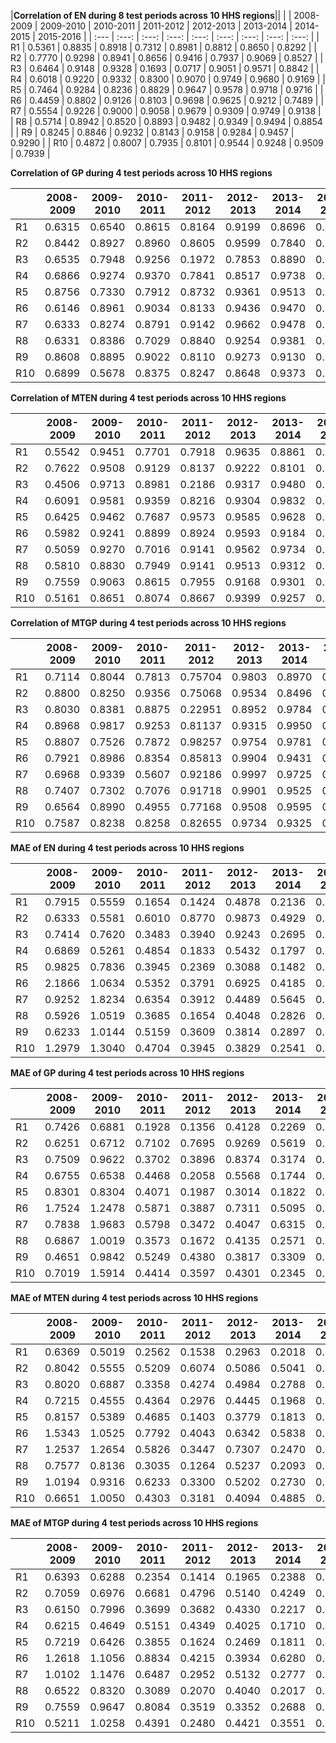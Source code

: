 |**Correlation of EN during 8 test periods across 10 HHS regions**||
| | 2008-2009 | 2009-2010 | 2010-2011 | 2011-2012 | 2012-2013 | 2013-2014 | 2014-2015 | 2015-2016 |
| :---      | :---:  | :---:  | :---:  | :---:  | :---:  | :---:  | :---:  | :---: |
| R1  | 0.5361 | 0.8835 | 0.8918 | 0.7312 | 0.8981 | 0.8812 | 0.8650 | 0.8292 |
| R2  | 0.7770 | 0.9298 | 0.8941 | 0.8656 | 0.9416 | 0.7937 | 0.9069 | 0.8527 |
| R3  | 0.6464 | 0.9148 | 0.9328 | 0.1693 | 0.0717 | 0.9051 | 0.9571 | 0.8842 |
| R4  | 0.6018 | 0.9220 | 0.9332 | 0.8300 | 0.9070 | 0.9749 | 0.9680 | 0.9169 |
| R5  | 0.7464 | 0.9284 | 0.8236 | 0.8829 | 0.9647 | 0.9578 | 0.9718 | 0.9716 |
| R6  | 0.4459 | 0.8802 | 0.9126 | 0.8103 | 0.9698 | 0.9625 | 0.9212 | 0.7489 |
| R7  | 0.5554 | 0.9226 | 0.9000 | 0.9058 | 0.9679 | 0.9309 | 0.9749 | 0.9138 |
| R8  | 0.5714 | 0.8942 | 0.8520 | 0.8893 | 0.9482 | 0.9349 | 0.9494 | 0.8854 |
| R9  | 0.8245 | 0.8846 | 0.9232 | 0.8143 | 0.9158 | 0.9284 | 0.9457 | 0.9290 |
| R10 | 0.4872 | 0.8007 | 0.7935 | 0.8101 | 0.9544 | 0.9248 | 0.9509 | 0.7939 |


**Correlation of GP during 4 test periods across 10 HHS regions**

| | 2008-2009 | 2009-2010 | 2010-2011 | 2011-2012 | 2012-2013 | 2013-2014 | 2014-2015 | 2015-2016 |
| :---      | :---:  | :---:  | :---:  | :---:  | :---:  | :---:  | :---:  | :---: |
| R1  | 0.6315 | 0.6540 | 0.8615 | 0.8164 | 0.9199 | 0.8696 | 0.6917 | 0.8300 |
| R2  | 0.8442 | 0.8927 | 0.8960 | 0.8605 | 0.9599 | 0.7840 | 0.7999 | 0.8475 |
| R3  | 0.6535 | 0.7948 | 0.9256 | 0.1972 | 0.7853 | 0.8890 | 0.9465 | 0.8862 |
| R4  | 0.6866 | 0.9274 | 0.9370 | 0.7841 | 0.8517 | 0.9738 | 0.9146 | 0.9146 |
| R5  | 0.8756 | 0.7330 | 0.7912 | 0.8732 | 0.9361 | 0.9513 | 0.9290 | 0.9694 |
| R6  | 0.6146 | 0.8961 | 0.9034 | 0.8133 | 0.9436 | 0.9470 | 0.9215 | 0.7762 |
| R7  | 0.6333 | 0.8274 | 0.8791 | 0.9142 | 0.9662 | 0.9478 | 0.9430 | 0.8998 |
| R8  | 0.6331 | 0.8386 | 0.7029 | 0.8840 | 0.9254 | 0.9381 | 0.9341 | 0.8987 |
| R9  | 0.8608 | 0.8895 | 0.9022 | 0.8110 | 0.9273 | 0.9130 | 0.9515 | 0.9316 |
| R10 | 0.6899 | 0.5678 | 0.8375 | 0.8247 | 0.8648 | 0.9373 | 0.9503 | 0.7892 |


**Correlation of MTEN during 4 test periods across 10 HHS regions**

| | 2008-2009 | 2009-2010 | 2010-2011 | 2011-2012 | 2012-2013 | 2013-2014 | 2014-2015 | 2015-2016 |
| :---      | :---:  | :---:  | :---:  | :---:  | :---:  | :---:  | :---:  | :---: |
| R1  | 0.5542 | 0.9451 | 0.7701 | 0.7918 | 0.9635 | 0.8861 | 0.9191 | 0.8695 |
| R2  | 0.7622 | 0.9508 | 0.9129 | 0.8137 | 0.9222 | 0.8101 | 0.9430 | 0.8509 |
| R3  | 0.4506 | 0.9713 | 0.8981 | 0.2186 | 0.9317 | 0.9480 | 0.9718 | 0.8298 |
| R4  | 0.6091 | 0.9581 | 0.9359 | 0.8216 | 0.9304 | 0.9832 | 0.9682 | 0.9413 |
| R5  | 0.6425 | 0.9462 | 0.7687 | 0.9573 | 0.9585 | 0.9628 | 0.9715 | 0.9777 |
| R6  | 0.5982 | 0.9241 | 0.8899 | 0.8924 | 0.9593 | 0.9184 | 0.9617 | 0.7400 |
| R7  | 0.5059 | 0.9270 | 0.7016 | 0.9141 | 0.9562 | 0.9734 | 0.9827 | 0.8754 |
| R8  | 0.5810 | 0.8830 | 0.7949 | 0.9141 | 0.9513 | 0.9312 | 0.9460 | 0.8934 |
| R9  | 0.7559 | 0.9063 | 0.8615 | 0.7955 | 0.9168 | 0.9301 | 0.9724 | 0.9289 |
| R10 | 0.5161 | 0.8651 | 0.8074 | 0.8667 | 0.9399 | 0.9257 | 0.9559 | 0.8584 |


**Correlation of MTGP during 4 test periods across 10 HHS regions**

| | 2008-2009 | 2009-2010 | 2010-2011 | 2011-2012 | 2012-2013 | 2013-2014 | 2014-2015 | 2015-2016 |
| :---      | :---:  | :---:  | :---:  | :---:  | :---:  | :---:  | :---:  | :---: |
| R1  | 0.7114 | 0.8044 | 0.7813 | 0.75704 | 0.9803 | 0.8970 | 0.9244 | 0.8353 |
| R2  | 0.8800 | 0.8250 | 0.9356 | 0.75068 | 0.9534 | 0.8496 | 0.9648 | 0.8854 |
| R3  | 0.8030 | 0.8381 | 0.8875 | 0.22951 | 0.8952 | 0.9784 | 0.9701 | 0.8271 |
| R4  | 0.8968 | 0.9817 | 0.9253 | 0.81137 | 0.9315 | 0.9950 | 0.8857 | 0.9697 |
| R5  | 0.8807 | 0.7526 | 0.7872 | 0.98257 | 0.9754 | 0.9781 | 0.8405 | 0.9996 |
| R6  | 0.7921 | 0.8986 | 0.8354 | 0.85813 | 0.9904 | 0.9431 | 0.9914 | 0.7986 |
| R7  | 0.6968 | 0.9339 | 0.5607 | 0.92186 | 0.9997 | 0.9725 | 0.9710 | 0.8902 |
| R8  | 0.7407 | 0.7302 | 0.7076 | 0.91718 | 0.9901 | 0.9525 | 0.9798 | 0.8539 |
| R9  | 0.6564 | 0.8990 | 0.4955 | 0.77168 | 0.9508 | 0.9595 | 0.9995 | 0.9433 |
| R10 | 0.7587 | 0.8238 | 0.8258 | 0.82655 | 0.9734 | 0.9325 | 0.9918 | 0.8435 |


**MAE of EN during 4 test periods across 10 HHS regions**

| | 2008-2009 | 2009-2010 | 2010-2011 | 2011-2012 | 2012-2013 | 2013-2014 | 2014-2015 | 2015-2016 |
| :---      | :---:  | :---:  | :---:  | :---:  | :---:  | :---:  | :---:  | :---: |
| R1  | 0.7915 | 0.5559 | 0.1654 | 0.1424 | 0.4878 | 0.2136 | 0.2735 | 0.2593 |
| R2  | 0.6333 | 0.5581 | 0.6010 | 0.8770 | 0.9873 | 0.4929 | 0.3788 | 0.6431 |
| R3  | 0.7414 | 0.7620 | 0.3483 | 0.3940 | 0.9243 | 0.2695 | 0.3561 | 0.3324 |
| R4  | 0.6869 | 0.5261 | 0.4854 | 0.1833 | 0.5432 | 0.1797 | 0.2653 | 0.2741 |
| R5  | 0.9825 | 0.7836 | 0.3945 | 0.2369 | 0.3088 | 0.1482 | 0.3107 | 0.1444 |
| R6  | 2.1866 | 1.0634 | 0.5352 | 0.3791 | 0.6925 | 0.4185 | 0.8659 | 0.5612 |
| R7  | 0.9252 | 1.8234 | 0.6354 | 0.3912 | 0.4489 | 0.5645 | 0.3008 | 0.1887 |
| R8  | 0.5926 | 1.0519 | 0.3685 | 0.1654 | 0.4048 | 0.2826 | 0.2337 | 0.1848 |
| R9  | 0.6233 | 1.0144 | 0.5159 | 0.3609 | 0.3814 | 0.2897 | 0.2672 | 0.5012 |
| R10 | 1.2979 | 1.3040 | 0.4704 | 0.3945 | 0.3829 | 0.2541 | 0.2622 | 0.2878 |


**MAE of GP during 4 test periods across 10 HHS regions**

| | 2008-2009 | 2009-2010 | 2010-2011 | 2011-2012 | 2012-2013 | 2013-2014 | 2014-2015 | 2015-2016 |
| :---      | :---:  | :---:  | :---:  | :---:  | :---:  | :---:  | :---:  | :---: |
| R1  | 0.7426 | 0.6881 | 0.1928 | 0.1356 | 0.4128 | 0.2269 | 0.3602 | 0.2633 |
| R2  | 0.6251 | 0.6712 | 0.7102 | 0.7695 | 0.9269 | 0.5619 | 0.5574 | 0.5886 |
| R3  | 0.7509 | 0.9622 | 0.3702 | 0.3896 | 0.8374 | 0.3174 | 0.3821 | 0.3013 |
| R4  | 0.6755 | 0.6538 | 0.4468 | 0.2058 | 0.5568 | 0.1744 | 0.3127 | 0.3201 |
| R5  | 0.8301 | 0.8304 | 0.4071 | 0.1987 | 0.3014 | 0.1822 | 0.3486 | 0.1309 |
| R6  | 1.7524 | 1.2478 | 0.5871 | 0.3887 | 0.7311 | 0.5095 | 0.8370 | 0.5941 |
| R7  | 0.7838 | 1.9683 | 0.5798 | 0.3472 | 0.4047 | 0.6315 | 0.4106 | 0.2043 |
| R8  | 0.6867 | 1.0019 | 0.3573 | 0.1672 | 0.4135 | 0.2571 | 0.2554 | 0.1916 |
| R9  | 0.4651 | 0.9842 | 0.5249 | 0.4380 | 0.3817 | 0.3309 | 0.2717 | 0.4727 |
| R10 | 0.7019 | 1.5914 | 0.4414 | 0.3597 | 0.4301 | 0.2345 | 0.2524 | 0.2875 |


**MAE of MTEN during 4 test periods across 10 HHS regions**

| | 2008-2009 | 2009-2010 | 2010-2011 | 2011-2012 | 2012-2013 | 2013-2014 | 2014-2015 | 2015-2016 |
| :---      | :---:  | :---:  | :---:  | :---:  | :---:  | :---:  | :---:  | :---: |
| R1  | 0.6369 | 0.5019 | 0.2562 | 0.1538 | 0.2963 | 0.2018 | 0.2424 | 0.2020 |
| R2  | 0.8042 | 0.5555 | 0.5209 | 0.6074 | 0.5086 | 0.5041 | 0.4051 | 0.4194 |
| R3  | 0.8020 | 0.6887 | 0.3358 | 0.4274 | 0.4984 | 0.2788 | 0.3208 | 0.3114 |
| R4  | 0.7215 | 0.4555 | 0.4364 | 0.2976 | 0.4445 | 0.1968 | 0.3536 | 0.2054 |
| R5  | 0.8157 | 0.5389 | 0.4685 | 0.1403 | 0.3779 | 0.1813 | 0.3193 | 0.1275 |
| R6  | 1.5343 | 1.0525 | 0.7792 | 0.4043 | 0.6342 | 0.5838 | 0.5435 | 0.5690 |
| R7  | 1.2537 | 1.2654 | 0.5826 | 0.3447 | 0.7307 | 0.2470 | 0.3592 | 0.2281 |
| R8  | 0.7577 | 0.8136 | 0.3035 | 0.1264 | 0.5237 | 0.2093 | 0.2626 | 0.1766 |
| R9  | 1.0194 | 0.9316 | 0.6233 | 0.3300 | 0.5202 | 0.2730 | 0.2291 | 0.4392 |
| R10 | 0.6651 | 1.0050 | 0.4303 | 0.3181 | 0.4094 | 0.4885 | 0.3714 | 0.3766 |


**MAE of MTGP during 4 test periods across 10 HHS regions**

| | 2008-2009 | 2009-2010 | 2010-2011 | 2011-2012 | 2012-2013 | 2013-2014 | 2014-2015 | 2015-2016 |
| :---      | :---:  | :---:  | :---:  | :---:  | :---:  | :---:  | :---:  | :---: |
| R1  | 0.6393 | 0.6288 | 0.2354 | 0.1414 | 0.1965 | 0.2388 | 0.2617 | 0.2342 |
| R2  | 0.7059 | 0.6976 | 0.6681 | 0.4796 | 0.5140 | 0.4249 | 0.3089 | 0.4343 |
| R3  | 0.6150 | 0.7996 | 0.3699 | 0.3682 | 0.4330 | 0.2217 | 0.3176 | 0.3030 |
| R4  | 0.6215 | 0.4649 | 0.5151 | 0.4349 | 0.4025 | 0.1710 | 0.4622 | 0.1882 |
| R5  | 0.7219 | 0.6426 | 0.3855 | 0.1624 | 0.2469 | 0.1811 | 0.4774 | 0.1337 |
| R6  | 1.2618 | 1.1056 | 0.8834 | 0.4215 | 0.3934 | 0.6280 | 0.4507 | 0.5493 |
| R7  | 1.0102 | 1.1476 | 0.6487 | 0.2952 | 0.5132 | 0.2777 | 0.3204 | 0.2401 |
| R8  | 0.6522 | 0.8320 | 0.3089 | 0.2070 | 0.4040 | 0.2017 | 0.2291 | 0.2354 |
| R9  | 0.7559 | 0.9647 | 0.8084 | 0.3519 | 0.3352 | 0.2688 | 0.2128 | 0.3699 |
| R10 | 0.5211 | 1.0258 | 0.4391 | 0.2480 | 0.4421 | 0.3551 | 0.3283 | 0.2624 |
